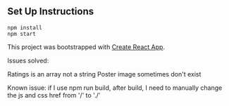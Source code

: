 ## Set Up Instructions
```
npm install 
npm start
```
This project was bootstrapped with [Create React App](https://github.com/facebookincubator/create-react-app).

Issues solved:

Ratings is an array not a string
Poster image sometimes don't exist 

Known issue:
if I use npm run build, after build, I need to manually change the js and css href from '/' to './'